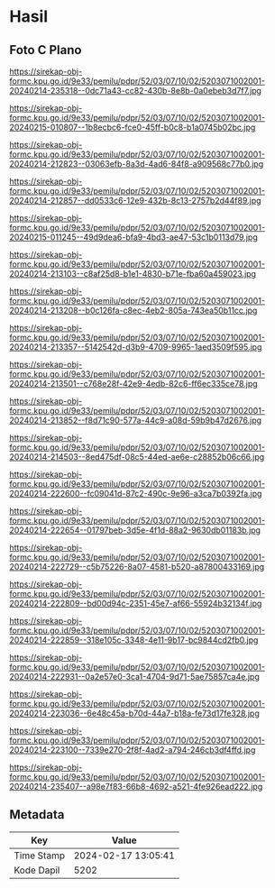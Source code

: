 # Hasil

## Foto C Plano

https://sirekap-obj-formc.kpu.go.id/9e33/pemilu/pdpr/52/03/07/10/02/5203071002001-20240214-235318--0dc71a43-cc82-430b-8e8b-0a0ebeb3d7f7.jpg

https://sirekap-obj-formc.kpu.go.id/9e33/pemilu/pdpr/52/03/07/10/02/5203071002001-20240215-010807--1b8ecbc6-fce0-45ff-b0c8-b1a0745b02bc.jpg

https://sirekap-obj-formc.kpu.go.id/9e33/pemilu/pdpr/52/03/07/10/02/5203071002001-20240214-212823--03063efb-8a3d-4ad6-84f8-a909568c77b0.jpg

https://sirekap-obj-formc.kpu.go.id/9e33/pemilu/pdpr/52/03/07/10/02/5203071002001-20240214-212857--dd0533c6-12e9-432b-8c13-2757b2d44f89.jpg

https://sirekap-obj-formc.kpu.go.id/9e33/pemilu/pdpr/52/03/07/10/02/5203071002001-20240215-011245--49d9dea6-bfa9-4bd3-ae47-53c1b0113d79.jpg

https://sirekap-obj-formc.kpu.go.id/9e33/pemilu/pdpr/52/03/07/10/02/5203071002001-20240214-213103--c8af25d8-b1e1-4830-b71e-fba60a459023.jpg

https://sirekap-obj-formc.kpu.go.id/9e33/pemilu/pdpr/52/03/07/10/02/5203071002001-20240214-213208--b0c126fa-c8ec-4eb2-805a-743ea50b11cc.jpg

https://sirekap-obj-formc.kpu.go.id/9e33/pemilu/pdpr/52/03/07/10/02/5203071002001-20240214-213357--5142542d-d3b9-4709-9965-1aed3509f595.jpg

https://sirekap-obj-formc.kpu.go.id/9e33/pemilu/pdpr/52/03/07/10/02/5203071002001-20240214-213501--c768e28f-42e9-4edb-82c6-ff6ec335ce78.jpg

https://sirekap-obj-formc.kpu.go.id/9e33/pemilu/pdpr/52/03/07/10/02/5203071002001-20240214-213852--f8d71c90-577a-44c9-a08d-59b9b47d2676.jpg

https://sirekap-obj-formc.kpu.go.id/9e33/pemilu/pdpr/52/03/07/10/02/5203071002001-20240214-214503--8ed475df-08c5-44ed-ae6e-c28852b06c66.jpg

https://sirekap-obj-formc.kpu.go.id/9e33/pemilu/pdpr/52/03/07/10/02/5203071002001-20240214-222600--fc09041d-87c2-490c-9e96-a3ca7b0392fa.jpg

https://sirekap-obj-formc.kpu.go.id/9e33/pemilu/pdpr/52/03/07/10/02/5203071002001-20240214-222654--01797beb-3d5e-4f1d-88a2-9630db01183b.jpg

https://sirekap-obj-formc.kpu.go.id/9e33/pemilu/pdpr/52/03/07/10/02/5203071002001-20240214-222729--c5b75226-8a07-4581-b520-a87800433169.jpg

https://sirekap-obj-formc.kpu.go.id/9e33/pemilu/pdpr/52/03/07/10/02/5203071002001-20240214-222809--bd00d94c-2351-45e7-af66-55924b32134f.jpg

https://sirekap-obj-formc.kpu.go.id/9e33/pemilu/pdpr/52/03/07/10/02/5203071002001-20240214-222859--318e105c-3348-4e11-9b17-bc9844cd2fb0.jpg

https://sirekap-obj-formc.kpu.go.id/9e33/pemilu/pdpr/52/03/07/10/02/5203071002001-20240214-222931--0a2e57e0-3ca1-4704-9d71-5ae75857ca4e.jpg

https://sirekap-obj-formc.kpu.go.id/9e33/pemilu/pdpr/52/03/07/10/02/5203071002001-20240214-223036--6e48c45a-b70d-44a7-b18a-fe73d17fe328.jpg

https://sirekap-obj-formc.kpu.go.id/9e33/pemilu/pdpr/52/03/07/10/02/5203071002001-20240214-223100--7339e270-2f8f-4ad2-a794-246cb3df4ffd.jpg

https://sirekap-obj-formc.kpu.go.id/9e33/pemilu/pdpr/52/03/07/10/02/5203071002001-20240214-235407--a98e7f83-66b8-4692-a521-4fe926ead222.jpg


## Metadata

| Key        | Value               |
| ---------- | ------------------- |
| Time Stamp | 2024-02-17 13:05:41 |
| Kode Dapil | 5202                |



